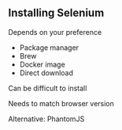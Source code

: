 ## Installing Selenium

Depends on your preference

* Package manager
* Brew
* Docker image
* Direct download

Can be difficult to install

Needs to match browser version

Alternative: PhantomJS
